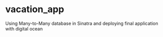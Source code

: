 # vacation_app
Using Many-to-Many database in Sinatra and deploying final application with digital ocean
